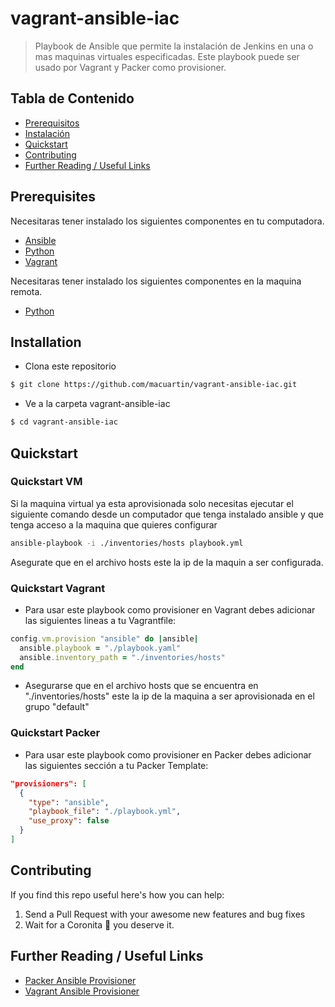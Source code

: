 # vagrant-ansible-iac

> Playbook de Ansible que permite la instalación de Jenkins en una o mas maquinas virtuales especificadas. Este playbook puede ser usado por Vagrant y Packer como provisioner.

## Tabla de Contenido

- [Prerequisitos](#prerequisites)
- [Instalación](#installation)
- [Quickstart](#quickstart)
- [Contributing](#contributing)
- [Further Reading / Useful Links](#further-reading--useful-links)

## Prerequisites

Necesitaras tener instalado los siguientes componentes en tu computadora.

* [Ansible](https://docs.ansible.com/ansible/latest/installation_guide/intro_installation.html)
* [Python](https://www.python.org/downloads/)
* [Vagrant](https://www.vagrantup.com/docs/installation)

Necesitaras tener instalado los siguientes componentes en la maquina remota.

* [Python](https://www.python.org/downloads/)

## Installation

* Clona este repositorio

```bash
$ git clone https://github.com/macuartin/vagrant-ansible-iac.git
```

* Ve a la carpeta vagrant-ansible-iac

```bash
$ cd vagrant-ansible-iac
```

## Quickstart

### Quickstart VM

Si la maquina virtual ya esta aprovisionada solo necesitas ejecutar el siguiente comando desde un computador que tenga instalado ansible y que tenga acceso a la maquina que quieres configurar

```bash
ansible-playbook -i ./inventories/hosts playbook.yml
```

Asegurate que en el archivo hosts este la ip de la maquin a ser configurada.

### Quickstart Vagrant

* Para usar este playbook como provisioner en Vagrant debes adicionar las siguientes lineas a tu Vagrantfile:

```ruby
config.vm.provision "ansible" do |ansible|
  ansible.playbook = "./playbook.yaml"
  ansible.inventory_path = "./inventories/hosts"
end
```

* Asegurarse que en el archivo hosts que se encuentra en "./inventories/hosts" este la ip de la maquina a ser aprovisionada en el grupo "default"


### Quickstart Packer

* Para usar este playbook como provisioner en Packer debes adicionar las siguientes sección a tu Packer Template:

```json
"provisioners": [
  {
    "type": "ansible",
    "playbook_file": "./playbook.yml",
    "use_proxy": false
  }
]
```

## Contributing

If you find this repo useful here's how you can help:

1. Send a Pull Request with your awesome new features and bug fixes
2. Wait for a Coronita :beer: you deserve it.

## Further Reading / Useful Links

* [Packer Ansible Provisioner](https://www.packer.io/docs/provisioners/ansible.html)
* [Vagrant Ansible Provisioner](https://www.vagrantup.com/docs/provisioning/ansible.html)
